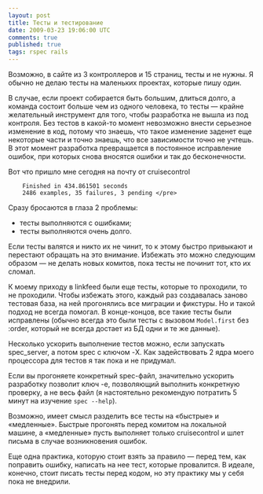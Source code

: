 ```yaml
---
layout: post
title: Тесты и тестирование
date: 2009-03-23 19:06:00 UTC
comments: true
published: true
tags: rspec rails
---
```


Возможно, в сайте из 3 контроллеров и 15 страниц, тесты и не нужны. Я обычно не делаю тесты на маленьких проектах,
которые пишу один.

В случае, если проект собирается быть большим, длиться долго, а команда состоит больше чем из одного человека, то
тесты — крайне желательный инструмент для того, чтобы разработка не вышла из под контроля. Без тестов в какой-то момент
невозможно внести серьезное изменение в код, потому что знаешь, что такое изменение заденет еще некоторые части и точно
знаешь, что все зависимости точно не учтешь. В этот момент разработка превращается в постоянное исправление ошибок, при
которых снова вносятся ошибки и так до бесконечности.

Вот что пришло мне сегодня на почту от cruisecontrol

```
    Finished in 434.861501 seconds
    2486 examples, 35 failures, 3 pending </pre>
```

Сразу бросаются в глаза 2 проблемы:

* тесты выполняются с ошибками;
* тесты выполняются очень долго.

Если тесты валятся и никто их не чинит, то к этому быстро привыкают и перестают обращать на это внимание. Избежать это
можно следующим образом — не делать новых комитов, пока тесты не починит тот, кто их сломал.

К моему приходу в linkfeed были еще тесты, которые то проходили, то не проходили. Чтобы избежать этого, каждый раз
создавалась заново тестовая база, на ней прогонялись все миграции и фикстуры. Но и такой подход не всегда помогал. В
конце-концов, все такие тесты были исправлены (обычно всегда это были тесты с вызовом `Model.first` без :order, который не всегда
достает из БД одни и те же данные).

Несколько ускорить выполнение тестов можно, если запускать spec_server, а потом spec с ключом -X. Как задействовать 2
ядра моего процессора для тестов я так пока и не придумал.

Если вы прогоняете конкретный spec-файл, значительно ускорить разработку позволит ключ -e, позволяющий выполнить
конкретную проверку, а не весь файл (я настоятельно рекомендую потратить 5 минут на изучение `spec --help`).

Возможно, имеет смысл разделить все тесты на «быстрые» и «медленные». Быстрые прогонять перед комитом на локальной
машине, а «медленные» пусть выполняет только cruisecontrol и шлет письма в случае возникновения ошибок.

Еще одна практика, которую стоит взять за правило — перед тем, как поправить ошибку, написать на нее тест, которые
провалится. В идеале, конечно, стоит писать тесты перед кодом, но эту практику мы у себя пока не внедрили.
